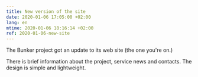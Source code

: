 ```yaml
---
title: New version of the site
date: 2020-01-06 17:05:00 +02:00
lang: en
mtime: 2020-01-06 18:16:14 +02:00
ref: 2020-01-06-new-site
---
```


The Bunker project got an update to its web site (the one you're on.)

There is brief information about the project, service news and contacts.
The design is simple and lightweight.
